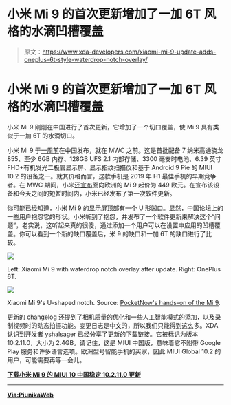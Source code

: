 # 小米 Mi 9 的首次更新增加了一加 6T 风格的水滴凹槽覆盖

> 原文：<https://www.xda-developers.com/xiaomi-mi-9-update-adds-oneplus-6t-style-waterdrop-notch-overlay/>

# 小米 Mi 9 的首次更新增加了一加 6T 风格的水滴凹槽覆盖

小米 Mi 9 刚刚在中国进行了首次更新，它增加了一个切口覆盖，使 Mi 9 具有类似于一加 6T 的水滴切口。

小米 Mi 9 于[一周前](https://www.xda-developers.com/xiaomi-mi-9-specifications-launch/)在中国发布，就在 MWC 之前。这是首批配备 7 纳米高通骁龙 855、至少 6GB 内存、128GB UFS 2.1 内部存储、3300 毫安时电池、6.39 英寸 FHD+有机发光二极管显示屏、显示指纹扫描仪和基于 Android 9 Pie 的 MIUI 10.2 的设备之一。就其价格而言，这款手机是 2019 年 H1 最佳手机的早期竞争者。在 MWC 期间，小米[还宣布](https://www.xda-developers.com/xiaomi-mi-9-snapdragon-855-europe-launch/)面向欧洲的 Mi 9 起价为 449 欧元。在宣布该设备和今天之间的短暂时间内，小米已经发布了第一次软件更新。

你可能已经知道，小米 Mi 9 的显示屏顶部有一个 U 形凹口。显然，中国论坛上的一些用户抱怨它的形状。小米听到了抱怨，并发布了一个软件更新来解决这个“问题”，老实说，这听起来真的很傻，通过添加一个用户可以在设置中应用的凹槽覆盖。你可以看到一个新的缺口覆盖后，米 9 的缺口和一加 6T 的缺口进行了比较。

 <picture>![](img/0ea44c4805c5f9d133ae8cd752c94a50.png)</picture> 

Left: Xiaomi Mi 9 with waterdrop notch overlay after update. Right: OnePlus 6T.

 <picture>![](img/30c7eb9b8b3758f163d1416fbba97839.png)</picture> 

Xiaomi Mi 9's U-shaped notch. Source: [PocketNow's hands-on of the Mi 9](https://www.youtube.com/watch?v=WlI0GsVRHk0).

更新的 changelog 还提到了相机质量的优化和一些人工智能模式的添加，以及录制视频时的动态拍摄功能。变更日志是中文的，所以我们只能得到这么多。XDA 认识到开发者 yshalsager 已经分享了更新的下载链接。它被标记为版本 10.2.11.0，大小为 2.4GB。请记住，这是 MIUI 中国版，意味着它不附带 Google Play 服务和许多语言选项。欧洲型号智能手机的买家，因此 MIUI Global 10.2 的用户，可能需要再等一会儿。

[**下载小米 Mi 9 的 MIUI 10 中国稳定 10.2.11.0 更新**](http://bigota.d.miui.com/V10.2.11.0.PFACNXM/miui_CEPHEUS_V10.2.11.0.PFACNXM_4f19972866_9.0.zip)

* * *

[**Via:PiunikaWeb**](https://piunikaweb.com/2019/02/26/mi-9-receiving-first-update-brings-oneplus-6t-like-waterdrop-notch/)